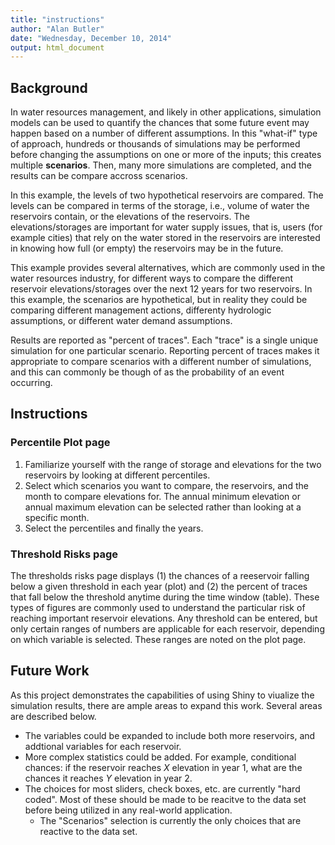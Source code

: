 ```yaml
---
title: "instructions"
author: "Alan Butler"
date: "Wednesday, December 10, 2014"
output: html_document
---
```


## Background

In water resources management, and likely in other applications, simulation models can be used to quantify the chances that some future event may happen based on a number of different assumptions. In this "what-if" type of approach, hundreds or thousands of simulations may be performed before changing the assumptions on one or more of the inputs; this creates multiple **scenarios**. Then, many more simulations are completed, and the results can be compare accross scenarios. 

In this example, the levels of two hypothetical reservoirs are compared. The levels can be compared in terms of the storage, i.e., volume of water the reservoirs contain, or the elevations of the reservoirs. The elevations/storages are important for water supply issues, that is, users (for example cities) that rely on the water stored in the reservoirs are interested in knowing how full (or empty) the reservoirs may be in the future.

This example provides several alternatives, which are commonly used in the water resources industry, for different ways to compare the different reservoir elevations/storages over the next 12 years for two reservoirs. In this example, the scenarios are hypothetical, but in reality they could be comparing different management actions, differenty hydrologic assumptions, or different water demand assumptions. 

Results are reported as "percent of traces". Each "trace" is a single unique simulation for one particular scenario. Reporting percent of traces makes it appropriate to compare scenarios with a different number of simulations, and this can commonly be though of as the probability of an event occurring. 

## Instructions
### Percentile Plot page
1. Familiarize yourself with the range of storage and elevations for the two reservoirs by looking at different percentiles.
1. Select which scenarios you want to compare, the reservoirs, and the month to compare elevations for. The annual minimum elevation or annual maximum elevation can be selected rather than looking at a specific month. 
1. Select the percentiles and finally the years.

### Threshold Risks page

The thresholds risks page displays (1) the chances of a reeservoir falling below a given threshold in each year (plot) and (2) the percent of traces that fall below the threshold anytime during the time window (table). These types of figures are commonly used to understand the particular risk of reaching important reservoir elevations. Any threshold can be entered, but only certain ranges of numbers are applicable for each reservoir, depending on which variable is selected. These ranges are noted on the plot page.

## Future Work

As this project demonstrates the capabilities of using Shiny to viualize the simulation results, there are ample areas to expand this work. Several areas are described below.

* The variables could be expanded to include both more reservoirs, and addtional variables for each reservoir.
* More complex statistics could be added. For example, conditional chances: if the reservoir reaches _X_ elevation in year 1, what are the chances it reaches _Y_ elevation in year 2.
* The choices for most sliders, check boxes, etc. are currently "hard coded". Most of these should be made to be reacitve to the data set before being utilized in any real-world application.
    * The "Scenarios" selection is currently the only choices that are reactive to the data set.
